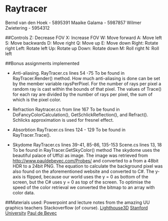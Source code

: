 # Raytracer

Bernd van den Hoek - 5895391
Maaike Galama - 5987857
Wilmer Zwietering - 5954312

##Controls
Z: Decrease FOV
X: Increase FOV
W: Move forward
A: Move left
S: Move backwards
D: Move right
Q: Move up
E: Move down
Right: Rotate right
Left: Rotate left
Up: Rotate up
Down: Rotate down
M: Roll right
N: Roll left

##Bonus assignments implemented
- Anti-aliasing.
RayTracer.cs lines 54 -75
To be found in RayTracer.Render() method. 
How much anti-aliasing is done can be set by the member variable raysPerPixel. For the number of rays per pixel a random ray is cast within the bounds of that pixel. The values of Trace() for each ray are divided by the number of rays per pixel, the sum of which is the pixel color.

- Refraction
Raytracer.cs from line 167
To be found in DoFancyColorCalculation(), GetSchlickReflection(), and Refract().
Schlicks approximation is used for fresnel effect.

- Absorbtion
RayTracer.cs lines 124 - 129
To be found in RayTracer.Trace().

- Skydome
RayTracer.cs lines 39-41, 85-86, 135-153
Scene.cs lines 13, 18
To be found in RayTracer.GetSkyColor() method
The skydome uses the beautiful palace of Uffizi as image. The image was retrieved from http://www.pauldebevec.com/Probes/ and converted to a from a 48bit HDR to a 24bit PNG. The equation to calculate the background pixel was also found on the aforementioned website and converted to C#. The y-axis is flipped, because our world uses the y = 0 as bottom of the screen, but the C# uses y = 0 as top of the screen. To optimise the speed of the color retrieval we converted the bitmap to an array with color data.

##Materials used:
Powerpoint and lecture notes from the amazing UU graphics teachers
Stackoverflow (of course).
[Lighthouse3D](http://www.lighthouse3d.com/tutorials/maths/ray-sphere-intersection/)
[Stanford University](https://graphics.stanford.edu/courses/cs148-10-summer/docs/2006--degreve--reflection_refraction.pdf)
[Paul de Bevec](http://www.pauldebevec.com/Probes/)

